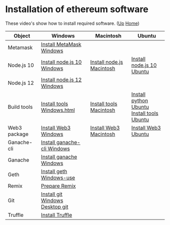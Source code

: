 # Installation of ethereum software

These video's show how to install required software. ([Up](..) [Home](..\..))

| Object          | Windows                                                                   | Macintosh                                                      |  Ubuntu  
| --------------- | ---------                                                                 | ---------                                                      | ---------
| Metamask        | [Install MetaMask Windows](Install_MetaMask_Windows.html)                 |
| Node.js 10      | [Install node.js 10 Windows](Install_node.js_10_Windows.html)             | [Install node.js Macintosh](Install_node.js_Macintosh.html)    | [Install node.js 10 Ubuntu](Install_node.js_10_Ubuntu.html)
| Node.js 12      | [Install node.js 12 Windows](Install_node.js_12_Windows.html)             |                                                                | 
| Build tools     | [Install tools Windows.html](Install_tools_Windows.html)                  | [Install tools Macintosh](Install_tools_Macintosh.html)        | [Install python Ubuntu](Install_python_Ubuntu.html) <br>[Install tools Ubuntu](Install_tools_Ubuntu.html) 
| Web3 package    | [Install Web3 Windows](Install_Web3_Windows.html)                         | [Install Web3 Macintosh](Install_Web3_Macintosh.html)          | [Install Web3 Ubuntu](Install_Web3_Ubuntu.html)
| Ganache-cli     | [Install ganache-cli Windows](Install_ganache_cli_Windows_Use_HTTPS.html)
| Ganache         | [Install ganache Windows](Install_ganache_Windows_Use_HTTPS.html)
| Geth            | [Install geth Windows-use](Install_geth_Windows_use_https.html)
| Remix           | [Prepare Remix](Prepare_Remix.html)
| Git             | [Install git Windows](Install_git_Windows.html)<br>[Desktop git](https://desktop.github.com)
| Truffle         | [Install Truffle](Install_Truffle.html)
